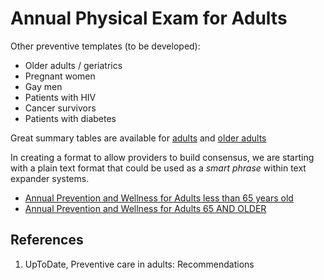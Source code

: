 # Annual Physical Exam for Adults

Other preventive templates (to be developed):

* Older adults / geriatrics
* Pregnant women
* Gay men
* Patients with HIV
* Cancer survivors
* Patients with diabetes

Great summary tables are available for [adults](https://www.uptodate.com/contents/image?imageKey=PC%2F72728&topicKey=PC%2F7574&search=annual%20physical%20exam&rank=1~150&source=see_link) and [older adults](https://www.uptodate.com/contents/image?imageKey=PC%2F75220&topicKey=PC%2F7574&search=annual%20physical%20exam&rank=1~150&source=see_link)

In creating a format to allow providers to build consensus, we are starting with a plain text format that could be used as a *smart phrase* within text expander systems.

* [Annual Prevention and Wellness for Adults less than 65 years old](annual_adult_upto64.txt)
* [Annual Prevention and Wellness for Adults 65 AND OLDER](annual_adult_65plus.txt)

## References

1. UpToDate, Preventive care in adults: Recommendations
